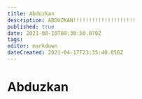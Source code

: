 ```yaml
---
title: Abduzkan
description: ABDUZKAN!!!!!!!!!!!!!!!!!!!!
published: true
date: 2021-08-10T00:30:50.070Z
tags: 
editor: markdown
dateCreated: 2021-04-17T23:35:40.056Z
---
```


# Abduzkan

